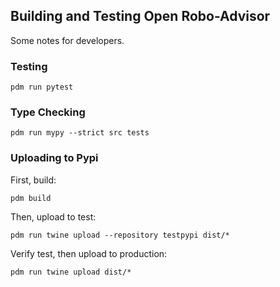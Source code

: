 ## Building and Testing Open Robo-Advisor

Some notes for developers.

### Testing

```
pdm run pytest
```

### Type Checking

```
pdm run mypy --strict src tests
```

### Uploading to Pypi

First, build:

```
pdm build
```

Then, upload to test:

```
pdm run twine upload --repository testpypi dist/*
```

Verify test, then upload to production:

```
pdm run twine upload dist/*
```
